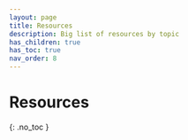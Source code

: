 ```yaml
---
layout: page
title: Resources
description: Big list of resources by topic
has_children: true
has_toc: true
nav_order: 8
---
```


# Resources
{: .no_toc }

<!-- <details open markdown="block">

  <summary>
    Table of contents
  </summary>
  {: .no_toc .text-delta }

- TOC
{:toc}

</details>
{: .details-toc}


{% assign learning_resources = site.resources | where: 'category', 'learning' %}
{% assign dev_tools_resources = site.resources | where: 'category', 'dev tools' %}
{% assign front_end_resources = site.resources | where: 'category', 'front end' %}
{% assign js_resources = site.resources | where: 'category', 'js' %}
{% assign python_resources = site.resources | where: 'category', 'python' %}
{% assign orientation_resources = site.resources | where: 'category', 'orientation' %}

---

## Dev Tools
{: .resource-section-heading}

{% for resource in dev_tools_resources %}
  {{resource}}
{% endfor %}

## HTML & CSS
{: .resource-section-heading}

{% for resource in front_end_resources %}
  {{ resource }}
{% endfor %}

## JavaScript
{: .resource-section-heading}

{% for resource in js_resources %}
  {{ resource }}
{% endfor %}

## Python
{: .resource-section-heading}

{% for resource in python_resources %}
  {{ resource }}
{% endfor %}

## On Learning How To Code
{: .resource-section-heading}

{% for resource in learning_resources %}
  {{ resource }}
{% endfor %}

## Getting Started at Momentum
{: .resource-section-heading}

{% for resource in orientation_resources %}
  {{ resource }}
{% endfor %} -->
